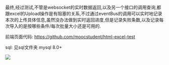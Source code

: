 最终,经过测试,不管是websocket的实时数据返回,以及另一个接口的调用查询,都跟excel的Upload操作是有阻塞的关系,不过通过eventBus的调用可以实时地记录本次的上传具体信息,虽然没办法做到实时返回进度,但是记录失败条数,以及记录每次导入的是按哪些条件/每次批量大小还是可用的.

前端页面代码: https://github.com/moocstudent/html-excel-test

sql:
见sql文件夹
mysql 8.0+

[![](https://jitpack.io/v/moocstudent/excel-process-demo.svg)](https://jitpack.io/#moocstudent/excel-process-demo)
